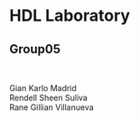 # HDL Laboratory
## Group05
<br>

Gian Karlo Madrid
<br>
Rendell Sheen Suliva
<br>
Rane Gillian Villanueva
